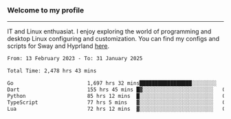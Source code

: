 ### Welcome to my profile

---

IT and Linux enthuasiat. I enjoy exploring the world of programming and desktop Linux configuring and customization. You can find my configs and scripts for Sway and Hyprland [here](https://github.com/uroborosq/mess-of-linux-configurations).

<!-- <div display="block">
 	<img align="left" width="48%" alt="isocalendar" src=".github/metrics/isocalendar_metrics.svg" />
	<img align="center" width="48%" alt="contributions" src=".github/metrics/contributions_metrics.svg" />
	<img align="center" alt="languages" src=".github/metrics/languages_metrics.svg" />
</div> -->

<!-- ![](https://komarev.com/ghpvc/?username=uroborosq&color=success&style=flat-square) -->
<!-- [](https://img.shields.io/github/last-commit/uroborosq/uroborosq?label=Profile%20updated&style=flat-square) -->

<!--START_SECTION:waka-->

```txt
From: 13 February 2023 - To: 31 January 2025

Total Time: 2,478 hrs 43 mins

Go                        1,697 hrs 32 mins█████████████████░░░░░░░░   67.84 %
Dart                      155 hrs 45 mins █▓░░░░░░░░░░░░░░░░░░░░░░░   06.22 %
Python                    85 hrs 12 mins  █░░░░░░░░░░░░░░░░░░░░░░░░   03.40 %
TypeScript                77 hrs 5 mins   ▓░░░░░░░░░░░░░░░░░░░░░░░░   03.08 %
Lua                       72 hrs 12 mins  ▓░░░░░░░░░░░░░░░░░░░░░░░░   02.89 %
```

<!--END_SECTION:waka-->
